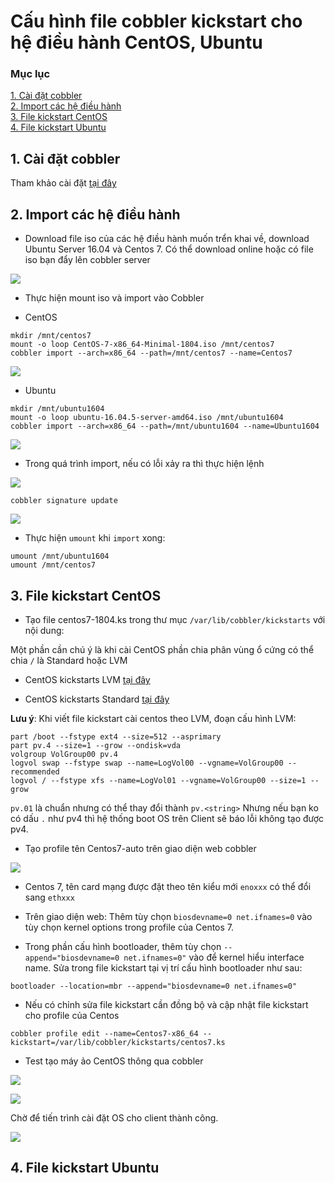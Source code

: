# Cấu hình file cobbler kickstart cho hệ điều hành CentOS, Ubuntu

### Mục lục

[1. Cài đặt cobbler](#caidat)<br>
[2. Import các hệ điều hành](#import)<br>
[3. File kickstart CentOS](#centos)<br>
[4. File kickstart Ubuntu](#ubuntu)<br>

<a name="caidat"></a>
## 1. Cài đặt cobbler

Tham khảo cài đặt [tại đây](https://github.com/domanhduy/ghichep/blob/master/DuyDM/Cobbler/docs/2.Cai-dat-Cobbler-CentoOS7.md)

<a name="import"></a>
## 2. Import các hệ điều hành

- Download file iso của các hệ điều hành muốn trển khai về, download Ubuntu Server 16.04 và Centos 7. Có thể download online hoặc có file iso bạn đẩy lên cobbler server

![](../images/build-centOS-Ubuntu/Screenshot_783.png)

- Thực hiện mount iso và import vào Cobbler

+ CentOS

```
mkdir /mnt/centos7
mount -o loop CentOS-7-x86_64-Minimal-1804.iso /mnt/centos7
cobbler import --arch=x86_64 --path=/mnt/centos7 --name=Centos7
```

![](../images/build-centOS-Ubuntu/Screenshot_784.png)

+ Ubuntu

```
mkdir /mnt/ubuntu1604
mount -o loop ubuntu-16.04.5-server-amd64.iso /mnt/ubuntu1604
cobbler import --arch=x86_64 --path=/mnt/ubuntu1604 --name=Ubuntu1604
```

![](../images/build-centOS-Ubuntu/Screenshot_785.png)

+ Trong quá trình import, nếu có lỗi xảy ra thì thực hiện lệnh

![](../images/build-centOS-Ubuntu/Screenshot_786.png)

```
cobbler signature update
```

![](../images/build-centOS-Ubuntu/Screenshot_787.png)

- Thực hiện `umount` khi `import` xong:

```
umount /mnt/ubuntu1604
umount /mnt/centos7
```

<a name="centos"></a>
## 3. File kickstart CentOS

- Tạo file centos7-1804.ks trong thư mục `/var/lib/cobbler/kickstarts` với nội dung:

Một phần cần chú ý là khi cài CentOS phần chia phân vùng ổ cứng có thể chia `/` là Standard hoặc LVM

+ CentOS kickstarts LVM [tại đây](https://github.com/domanhduy/ghichep/blob/master/DuyDM/Cobbler/scripts/kickstart-file/centos7.ks)


+ CentOS kickstarts Standard [tại đây](https://github.com/domanhduy/ghichep/blob/master/DuyDM/Cobbler/scripts/kickstart-file/centos7-sta.ks)

**Lưu ý**: Khi viết file kickstart cài centos theo LVM, đoạn cấu hình LVM:

```
part /boot --fstype ext4 --size=512 --asprimary
part pv.4 --size=1 --grow --ondisk=vda
volgroup VolGroup00 pv.4
logvol swap --fstype swap --name=LogVol00 --vgname=VolGroup00 --recommended
logvol / --fstype xfs --name=LogVol01 --vgname=VolGroup00 --size=1 --grow
```

`pv.01` là chuẩn nhưng có thể thay đổi thành `pv.<string>`
Nhưng nếu bạn ko có dấu `.`  như pv4 thì hệ thống boot OS trên Client sẽ báo lỗi không tạo được pv4.

- Tạo profile tên Centos7-auto trên giao diện web cobbler

![](../images/build-centOS-Ubuntu/Screenshot_794.png)

-  Centos 7, tên card mạng được đặt theo tên kiểu mới `enoxxx` có thể đổi sang `ethxxx`

+ Trên giao diện web: Thêm tùy chọn `biosdevname=0 net.ifnames=0` vào tùy chọn kernel options trong profile của Centos 7.

+ Trong phần cấu hình bootloader, thêm tùy chọn `--append="biosdevname=0 net.ifnames=0"` vào để kernel hiểu interface name. Sửa trong file kickstart tại vị trí cấu hình bootloader như sau:

```
bootloader --location=mbr --append="biosdevname=0 net.ifnames=0"
```

- Nếu có chỉnh sửa file kickstart cần đồng bộ và cập nhật file kickstart cho profile của Centos
```
cobbler profile edit --name=Centos7-x86_64 --kickstart=/var/lib/cobbler/kickstarts/centos7.ks
```

- Test tạo máy ảo CentOS thông qua cobbler

![](../images/build-centOS-Ubuntu/Screenshot_795.png)

![](../images/build-centOS-Ubuntu/Screenshot_793.png)

Chờ để tiến trình cài đặt OS cho client thành công.

![](../images/build-centOS-Ubuntu/Screenshot_796.png)

<a name="ubuntu"></a>
## 4. File kickstart Ubuntu












